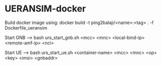 # UERANSIM-docker

Build docker image using:
docker build -t ping2balaji/\<name\>:\<tag\> . -f Dockerfile_ueransim


Start GNB --> bash urs_start_gnb.sh \<mcc\> \<mnc\> \<local-bind-ip\> \<remote-amf-ip\> \<nci\>

Start UE --> bash urs_start_ue.sh \<container-name\> \<mcc\> \<mnc\> \<op\> \<key\> \<imsi\> \<gnbaddr\>


